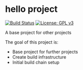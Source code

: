 # hello project


[![Build Status][travis-badge]][travis-link]
[![License: GPL v3][license-badge]](LICENSE.md)

A base project for other projects


The goal of this project is:

* Base project for further projects
* Create build infrastructure
* Initial build chain setup 

[travis-badge]:    https://travis-ci.org/art-and-co/hello.svg?branch=master
[travis-link]:     https://travis-ci.org/art-and-co/hello
[license-badge]:   https://img.shields.io/badge/License-GPL%20v3-blue.svg